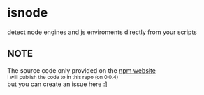 # isnode
detect node engines and js enviroments directly from your scripts
## NOTE
The source code only provided on the [npm website](https://www.npmjs.com/package/@daxplrer/isnode?activeTab=code)
</br>
<sup>i will publish the code to in this repo (on 0.0.4)</sup>
</br>
but you can create an issue here :]
